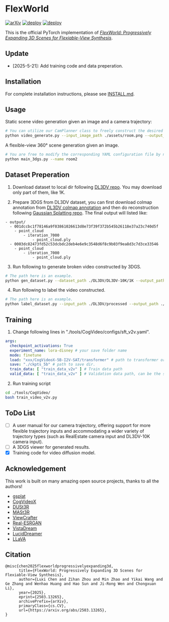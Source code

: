 # FlexWorld
[![arXiv](https://img.shields.io/badge/arXiv-2503.13265-red.svg)](https://arxiv.org/abs/2503.13265)
[![deploy](https://img.shields.io/badge/🤗%20Hugging%20Face%20-FlexWorld-FFEB3B)](https://huggingface.co/GSAI-ML/FlexWorld)
[![deploy](https://img.shields.io/badge/Project%20Page-black)](https://ml-gsai.github.io/FlexWorld/)

This is the official PyTorch implementation of *[FlexWorld: Progressively Expanding 3D Scenes for Flexiable-View Synthesis](http://arxiv.org/abs/2503.13265)*.

## Update 
- [2025-5-21]: Add training code and data preperation. 

## Installation
For complete installation instructions, please see [INSTALL.md](INSTALL.md).

## Usage
Static scene video generation given an image and a camera trajectory:

```bash
# You can utilize our CamPlanner class to freely construct the desired trajectory at line 13 in the `video_generate.py` file.
python video_generate.py --input_image_path ./assets/room.png --output_dir ./results-single-traj
```

A flexible-view 360° scene generation given an image.
```bash
# You are free to modify the corresponding YAML configuration file by name in `./configs/examples`.
python main_3dgs.py --name room2
```

## Dataset Preperation

1. Download dataset to local dir following [DL3DV repo](https://huggingface.co/datasets/DL3DV/DL3DV-ALL-960P). You may download only part of them, like 1K.

2. Prepare 3DGS from DL3DV dataset, you can first download colmap annotation from [DL3DV colmap annotation](https://huggingface.co/datasets/DL3DV/DL3DV-ALL-ColmapCache) and then do reconstruction following [Gaussian Splatting repo](https://github.com/graphdeco-inria/gaussian-splatting). The final output will listed like:
```
- output/
  - 001dccbc1f78146a9f03861026613d8e73f39f372b545b26118e37a23c740d5f
    - point_cloud
        - iteration_7000
            - point_cloud.ply
  - 0003dc82473fd52c53dcbdc2deb4e6e9c3548d6f8c9b03f9ea8d3c7d3ce33546
    - point_cloud
        - iteration_7000
            - point_cloud.ply
```

3. Run following to generate broken video constructed by 3DGS.
```bash
# The path here is an example.
python gen_dataset.py --dataset_path ./DL3DV/DL3DV-10K/1K --output_path ./DL3DV/processed --gs_path ./gaussian-splatting/output 
```

4. Run following to label the video constructed.
```bash
# The path here is an example.
python label_dataset.py --input_path ./DL3DV/processed --output_path ./train_data_v2v
```

## Training 
1. Change following lines in "./tools/CogVideo/configs/sft_v2v.yaml".
```yaml
args:
  checkpoint_activations: True 
  experiment_name: lora-disney # your save folder name 
  mode: finetune
  load: "xxx/CogVideoX-5B-I2V-SAT/transformer" # path to transformer original checkpoints
  save: "./ckpts_5b" # path to save dir.
  train_data: [ "train_data_v2v" ] # Train data path
  valid_data: [ "train_data_v2v" ] # Validation data path, can be the same as train_data(no recommended)
```

2. Run training script
```bash
cd ./tools/CogVideo/
bash train_video_v2v.py
```

## ToDo List
- [ ] A user manual for our camera trajectory, offering support for more flexible trajectory inputs and accommodating a wider variety of trajectory types (such as RealEstate camera input and DL3DV-10K camera input).
- [ ] A 3DGS viewer for generated results.
- [x] Training code for video diffusion model.

## Acknowledgement

This work is built on many amazing open source projects, thanks to all the authors!

- [gsplat](https://github.com/nerfstudio-project/gsplat)
- [CogVideoX](https://github.com/THUDM/CogVideo)
- [DUSt3R](https://github.com/naver/dust3r)
- [MASt3R](https://github.com/naver/mast3r)
- [ViewCrafter](https://github.com/Drexubery/ViewCrafter)
- [Real-ESRGAN](https://github.com/xinntao/Real-ESRGAN)
- [VistaDream](https://github.com/WHU-USI3DV/VistaDream)
- [LucidDreamer](https://github.com/luciddreamer-cvlab)
- [LLaVA](https://github.com/haotian-liu/LLaVA)

## Citation

```
@misc{chen2025flexworldprogressivelyexpanding3d,
      title={FlexWorld: Progressively Expanding 3D Scenes for Flexiable-View Synthesis}, 
      author={Luxi Chen and Zihan Zhou and Min Zhao and Yikai Wang and Ge Zhang and Wenhao Huang and Hao Sun and Ji-Rong Wen and Chongxuan Li},
      year={2025},
      eprint={2503.13265},
      archivePrefix={arXiv},
      primaryClass={cs.CV},
      url={https://arxiv.org/abs/2503.13265}, 
}
```
